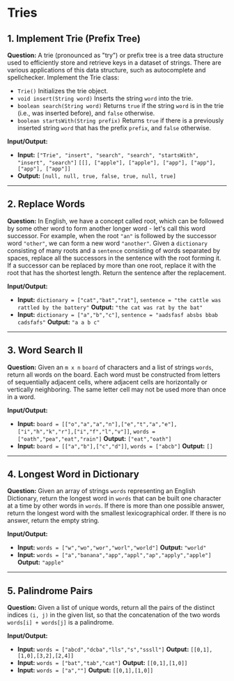 # Tries

## 1. Implement Trie (Prefix Tree)

**Question:** A trie (pronounced as "try") or prefix tree is a tree data structure used to efficiently store and retrieve keys in a dataset of strings. There are various applications of this data structure, such as autocomplete and spellchecker. Implement the Trie class:
* `Trie()` Initializes the trie object.
* `void insert(String word)` Inserts the string `word` into the trie.
* `boolean search(String word)` Returns `true` if the string `word` is in the trie (i.e., was inserted before), and `false` otherwise.
* `boolean startsWith(String prefix)` Returns `true` if there is a previously inserted string `word` that has the prefix `prefix`, and `false` otherwise.

**Input/Output:**
* **Input:**
  `["Trie", "insert", "search", "search", "startsWith", "insert", "search"]`
  `[[], ["apple"], ["apple"], ["app"], ["app"], ["app"], ["app"]]`
* **Output:**
  `[null, null, true, false, true, null, true]`

---

## 2. Replace Words

**Question:** In English, we have a concept called root, which can be followed by some other word to form another longer word - let's call this word successor. For example, when the root `"an"` is followed by the successor word `"other"`, we can form a new word `"another"`. Given a `dictionary` consisting of many roots and a `sentence` consisting of words separated by spaces, replace all the successors in the sentence with the root forming it. If a successor can be replaced by more than one root, replace it with the root that has the shortest length. Return the sentence after the replacement.

**Input/Output:**
* **Input:** `dictionary = ["cat","bat","rat"]`, `sentence = "the cattle was rattled by the battery"`
    **Output:** `"the cat was rat by the bat"`
* **Input:** `dictionary = ["a","b","c"]`, `sentence = "aadsfasf absbs bbab cadsfafs"`
    **Output:** `"a a b c"`

---

## 3. Word Search II

**Question:** Given an `m x n` `board` of characters and a list of strings `words`, return all words on the board. Each word must be constructed from letters of sequentially adjacent cells, where adjacent cells are horizontally or vertically neighboring. The same letter cell may not be used more than once in a word.

**Input/Output:**
* **Input:** `board = [["o","a","a","n"],["e","t","a","e"],["i","h","k","r"],["i","f","l","v"]]`, `words = ["oath","pea","eat","rain"]`
    **Output:** `["eat","oath"]`
* **Input:** `board = [["a","b"],["c","d"]]`, `words = ["abcb"]`
    **Output:** `[]`

---

## 4. Longest Word in Dictionary

**Question:** Given an array of strings `words` representing an English Dictionary, return the longest word in `words` that can be built one character at a time by other words in `words`. If there is more than one possible answer, return the longest word with the smallest lexicographical order. If there is no answer, return the empty string.

**Input/Output:**
* **Input:** `words = ["w","wo","wor","worl","world"]`
    **Output:** `"world"`
* **Input:** `words = ["a","banana","app","appl","ap","apply","apple"]`
    **Output:** `"apple"`

---

## 5. Palindrome Pairs

**Question:** Given a list of unique words, return all the pairs of the distinct indices `(i, j)` in the given list, so that the concatenation of the two words `words[i] + words[j]` is a palindrome.

**Input/Output:**
* **Input:** `words = ["abcd","dcba","lls","s","sssll"]`
    **Output:** `[[0,1],[1,0],[3,2],[2,4]]`
* **Input:** `words = ["bat","tab","cat"]`
    **Output:** `[[0,1],[1,0]]`
* **Input:** `words = ["a",""]`
    **Output:** `[[0,1],[1,0]]`
